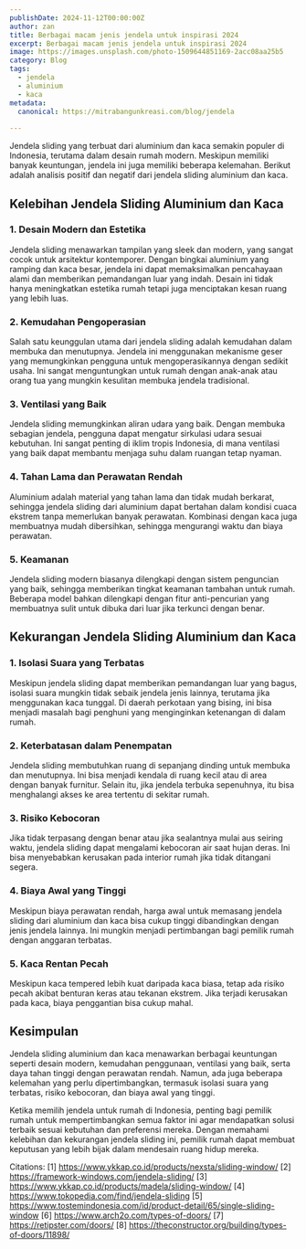 ```yaml
---
publishDate: 2024-11-12T00:00:00Z
author: zan
title: Berbagai macam jenis jendela untuk inspirasi 2024
excerpt: Berbagai macam jenis jendela untuk inspirasi 2024
image: https://images.unsplash.com/photo-1509644851169-2acc08aa25b5
category: Blog
tags:
  - jendela
  - aluminium
  - kaca
metadata:
  canonical: https://mitrabangunkreasi.com/blog/jendela
  
---
```

Jendela sliding yang terbuat dari aluminium dan kaca semakin populer di Indonesia, terutama dalam desain rumah modern. Meskipun memiliki banyak keuntungan, jendela ini juga memiliki beberapa kelemahan. Berikut adalah analisis positif dan negatif dari jendela sliding aluminium dan kaca.

## Kelebihan Jendela Sliding Aluminium dan Kaca

### 1. **Desain Modern dan Estetika**
Jendela sliding menawarkan tampilan yang sleek dan modern, yang sangat cocok untuk arsitektur kontemporer. Dengan bingkai aluminium yang ramping dan kaca besar, jendela ini dapat memaksimalkan pencahayaan alami dan memberikan pemandangan luar yang indah. Desain ini tidak hanya meningkatkan estetika rumah tetapi juga menciptakan kesan ruang yang lebih luas.

### 2. **Kemudahan Pengoperasian**
Salah satu keunggulan utama dari jendela sliding adalah kemudahan dalam membuka dan menutupnya. Jendela ini menggunakan mekanisme geser yang memungkinkan pengguna untuk mengoperasikannya dengan sedikit usaha. Ini sangat menguntungkan untuk rumah dengan anak-anak atau orang tua yang mungkin kesulitan membuka jendela tradisional.

### 3. **Ventilasi yang Baik**
Jendela sliding memungkinkan aliran udara yang baik. Dengan membuka sebagian jendela, pengguna dapat mengatur sirkulasi udara sesuai kebutuhan. Ini sangat penting di iklim tropis Indonesia, di mana ventilasi yang baik dapat membantu menjaga suhu dalam ruangan tetap nyaman.

### 4. **Tahan Lama dan Perawatan Rendah**
Aluminium adalah material yang tahan lama dan tidak mudah berkarat, sehingga jendela sliding dari aluminium dapat bertahan dalam kondisi cuaca ekstrem tanpa memerlukan banyak perawatan. Kombinasi dengan kaca juga membuatnya mudah dibersihkan, sehingga mengurangi waktu dan biaya perawatan.

### 5. **Keamanan**
Jendela sliding modern biasanya dilengkapi dengan sistem penguncian yang baik, sehingga memberikan tingkat keamanan tambahan untuk rumah. Beberapa model bahkan dilengkapi dengan fitur anti-pencurian yang membuatnya sulit untuk dibuka dari luar jika terkunci dengan benar.

## Kekurangan Jendela Sliding Aluminium dan Kaca

### 1. **Isolasi Suara yang Terbatas**
Meskipun jendela sliding dapat memberikan pemandangan luar yang bagus, isolasi suara mungkin tidak sebaik jendela jenis lainnya, terutama jika menggunakan kaca tunggal. Di daerah perkotaan yang bising, ini bisa menjadi masalah bagi penghuni yang menginginkan ketenangan di dalam rumah.

### 2. **Keterbatasan dalam Penempatan**
Jendela sliding membutuhkan ruang di sepanjang dinding untuk membuka dan menutupnya. Ini bisa menjadi kendala di ruang kecil atau di area dengan banyak furnitur. Selain itu, jika jendela terbuka sepenuhnya, itu bisa menghalangi akses ke area tertentu di sekitar rumah.

### 3. **Risiko Kebocoran**
Jika tidak terpasang dengan benar atau jika sealantnya mulai aus seiring waktu, jendela sliding dapat mengalami kebocoran air saat hujan deras. Ini bisa menyebabkan kerusakan pada interior rumah jika tidak ditangani segera.

### 4. **Biaya Awal yang Tinggi**
Meskipun biaya perawatan rendah, harga awal untuk memasang jendela sliding dari aluminium dan kaca bisa cukup tinggi dibandingkan dengan jenis jendela lainnya. Ini mungkin menjadi pertimbangan bagi pemilik rumah dengan anggaran terbatas.

### 5. **Kaca Rentan Pecah**
Meskipun kaca tempered lebih kuat daripada kaca biasa, tetap ada risiko pecah akibat benturan keras atau tekanan ekstrem. Jika terjadi kerusakan pada kaca, biaya penggantian bisa cukup mahal.

## Kesimpulan

Jendela sliding aluminium dan kaca menawarkan berbagai keuntungan seperti desain modern, kemudahan penggunaan, ventilasi yang baik, serta daya tahan tinggi dengan perawatan rendah. Namun, ada juga beberapa kelemahan yang perlu dipertimbangkan, termasuk isolasi suara yang terbatas, risiko kebocoran, dan biaya awal yang tinggi.

Ketika memilih jendela untuk rumah di Indonesia, penting bagi pemilik rumah untuk mempertimbangkan semua faktor ini agar mendapatkan solusi terbaik sesuai kebutuhan dan preferensi mereka. Dengan memahami kelebihan dan kekurangan jendela sliding ini, pemilik rumah dapat membuat keputusan yang lebih bijak dalam mendesain ruang hidup mereka.

Citations:
[1] https://www.ykkap.co.id/products/nexsta/sliding-window/
[2] https://framework-windows.com/jendela-sliding/
[3] https://www.ykkap.co.id/products/madela/sliding-window/
[4] https://www.tokopedia.com/find/jendela-sliding
[5] https://www.tostemindonesia.com/id/product-detail/65/single-sliding-window
[6] https://www.arch2o.com/types-of-doors/
[7] https://retipster.com/doors/
[8] https://theconstructor.org/building/types-of-doors/11898/